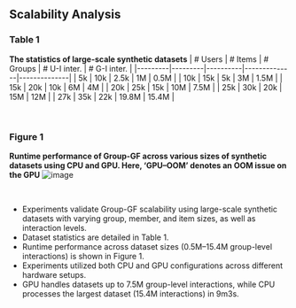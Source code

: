 ## Scalability Analysis

### Table 1
**The statistics of large-scale synthetic datasets**
| # Users | # Items | # Groups | # U-I inter. | # G-I inter. |
|---------|---------|----------|--------------|--------------|
| 5k      | 10k     | 2.5k     | 1M           | 0.5M         |
| 10k     | 15k     | 5k       | 3M           | 1.5M         |
| 15k     | 20k     | 10k      | 6M           | 4M           |
| 20k     | 25k     | 15k      | 10M          | 7.5M         |
| 25k     | 30k     | 20k      | 15M          | 12M          |
| 27k     | 35k     | 22k      | 19.8M        | 15.4M        |  

<br>

### Figure 1
**Runtime performance of Group-GF across various sizes of synthetic datasets using CPU and GPU. Here, ‘GPU–OOM’ denotes an OOM issue on the GPU**
![image](https://github.com/user-attachments/assets/a0142aca-c377-4bb9-b265-021c4127dde5)    

<br>

- Experiments validate Group-GF scalability using large-scale synthetic datasets with varying group, member, and item sizes, as well as interaction levels.
- Dataset statistics are detailed in Table 1.
- Runtime performance across dataset sizes (0.5M–15.4M group-level interactions) is shown in Figure 1.
- Experiments utilized both CPU and GPU configurations across different hardware setups.
- GPU handles datasets up to 7.5M group-level interactions, while CPU processes the largest dataset (15.4M interactions) in 9m3s.
